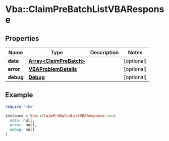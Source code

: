 # Vba::ClaimPreBatchListVBAResponse

## Properties

| Name | Type | Description | Notes |
| ---- | ---- | ----------- | ----- |
| **data** | [**Array&lt;ClaimPreBatch&gt;**](ClaimPreBatch.md) |  | [optional] |
| **error** | [**VBAProblemDetails**](VBAProblemDetails.md) |  | [optional] |
| **debug** | [**Debug**](Debug.md) |  | [optional] |

## Example

```ruby
require 'vba'

instance = Vba::ClaimPreBatchListVBAResponse.new(
  data: null,
  error: null,
  debug: null
)
```

